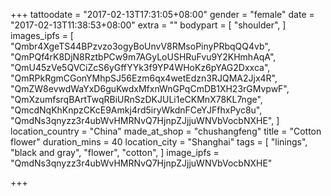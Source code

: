 +++
tattoodate = "2017-02-13T17:31:05+08:00"
gender = "female"
date = "2017-02-13T11:38:53+08:00"
extra = ""
bodypart = [
  "shoulder",
]
images_ipfs = [  
"Qmbr4XgeTS44BPzvzo3ogyBoUnvV8RMsoPinyPRbqQQ4vb",
  "QmPQf4rK8DjN8RztbPCw9m7AGyLoUSHRuFvu9Y2KHmhAqA",
  "QmU45zVe5QVCiZcS6yGffYYk3f9YP4WHoKz6pYAG2Dxxca",
  "QmRPkRgmCGonYMhpSJ56Ezm6qx4wetEdzn3RJQMA2Jjx4R",
  "QmZW8evwdWaYxD6guKwdxMfxnWnGPqCmDB1XH23rGMvpwF",
  "QmXzumfsrqBArtTwqRBiURnSzDKJULi1eCKMnX78KL7nge",
  "QmcdNqKhKnpzCKcE9Amkj4rd5iryWkdnFCeYJFfhxPyc8u",
  "QmdNs3qnyzz3r4ubWvHMRNvQ7HjnpZJjjuWNVbVocbNXHE",
]
location_country = "China"
made_at_shop = "chushangfeng"
title = "Cotton flower"
duration_mins = 40
location_city = "Shanghai"
tags = [
  "linings",
  "black and gray",
  "flower",
  "cotton",
]
image_ipfs = "QmdNs3qnyzz3r4ubWvHMRNvQ7HjnpZJjjuWNVbVocbNXHE"

+++

